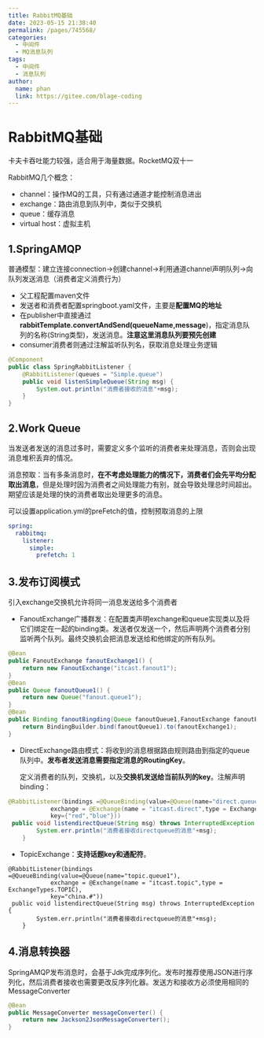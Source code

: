 ```yaml
---
title: RabbitMQ基础
date: 2023-05-15 21:38:40
permalink: /pages/745568/
categories:
  - 中间件
  - MQ消息队列
tags:
  - 中间件
  - 消息队列
author: 
  name: phan
  link: https://gitee.com/blage-coding
---
```

# RabbitMQ基础

卡夫卡吞吐能力较强，适合用于海量数据。RocketMQ双十一

RabbitMQ几个概念：

- channel：操作MQ的工具，只有通过通道才能控制消息进出
- exchange：路由消息到队列中，类似于交换机
- queue：缓存消息
- virtual host：虚拟主机

## 1.SpringAMQP

普通模型：建立连接connection->创建channel->利用通道channel声明队列->向队列发送消息（消费者定义消费行为）

- 父工程配置maven文件
- 发送者和消费者配置springboot.yaml文件，主要是**配置MQ的地址**
- 在publisher中直接通过**rabbitTemplate.convertAndSend(queueName,message**)，指定消息队列的名称(String类型)，发送消息。**注意这里消息队列要预先创建**
- consumer消费者则通过注解监听队列名，获取消息处理业务逻辑

```java
@Component
public class SpringRabbitListener {
    @RabbitListener(queues = "Simple.queue")
    public void listenSimpleQueue(String msg) {
        System.out.println("消费者接收的消息"+msg);
    }
}
```

## 2.Work Queue

当发送者发送的消息过多时，需要定义多个监听的消费者来处理消息，否则会出现消息堆积丢弃的情况。

消息预取：当有多条消息时，**在不考虑处理能力的情况下，消费者们会先平均分配取出消息**，但是处理时因为消费者之间处理能力有别，就会导致处理总时间超出。期望应该是处理的快的消费者取出处理更多的消息。

可以设置application.yml的preFetch的值，控制预取消息的上限

```yaml
spring:
  rabbitmq:
    listener:
      simple:
        prefetch: 1
```

## 3.发布订阅模式

引入exchange交换机允许将同一消息发送给多个消费者

- FanoutExchange广播群发：在配置类声明exchange和queue实现类以及将它们绑定在一起的binding类。发送者仅发送一个，然后声明两个消费者分别监听两个队列。最终交换机会把消息发送给和他绑定的所有队列。

```java
@Bean
public FanoutExchange fanoutExchange1() {
    return new FanoutExchange("itcast.fanout1");
}
@Bean
public Queue fanoutQueue1() {
    return new Queue("fanout.queue1");
}
@Bean
public Binding fanoutBingding(Queue fanoutQueue1,FanoutExchange fanoutExchange1) {
    return BindingBuilder.bind(fanoutQueue1).to(fanoutExchange1);
}
```

- DirectExchange路由模式：将收到的消息根据路由规则路由到指定的queue队列中。**发布者发送消息需要指定消息的RoutingKey**。

  定义消费者的队列，交换机，以及**交换机发送给当前队列的key**。注解声明binding：

```java
@RabbitListener(bindings =@QueueBinding(value=@Queue(name="direct.queue1"),
            exchange = @Exchange(name = "itcast.direct",type = ExchangeTypes.DIRECT),
            key={"red","blue"}))
 public void listendirectQueue(String msg) throws InterruptedException {
        System.err.println("消费者接收directqueue的消息"+msg);
    }
```

- TopicExchange：**支持话题key和通配符**。

```
@RabbitListener(bindings =@QueueBinding(value=@Queue(name="topic.queue1"),
            exchange = @Exchange(name = "itcast.topic",type = ExchangeTypes.TOPIC),
            key="china.#"))
 public void listendirectQueue(String msg) throws InterruptedException {
        System.err.println("消费者接收directqueue的消息"+msg);
    }
```

## 4.消息转换器

SpringAMQP发布消息时，会基于Jdk完成序列化。发布时推荐使用JSON进行序列化，然后消费者接收也需要更改反序列化器。发送方和接收方必须使用相同的MessageConverter

```java
@Bean
public MessageConverter messageConverter() {
    return new Jackson2JsonMessageConverter();
}
```
